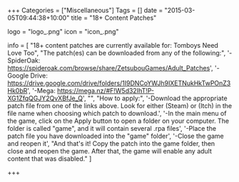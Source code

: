 +++
Categories = ["Miscellaneous"]
Tags = []
date = "2015-03-05T09:44:38+10:00"
title = "18+ Content Patches"

logo = "logo_.png"
icon = "icon_.png"

info = [
	"18+ content patches are currently available for: Tomboys Need Love Too",
	"The patch(es) can be downloaded from any of the following:",
	'-SpiderOak: https://spideroak.com/browse/share/ZetsubouGames/Adult_Patches',
	'-Google Drive: https://drive.google.com/drive/folders/1I9DNCoYWJh9IXETNukHkTwPOnZ3Hk0bR',
	'-Mega: https://mega.nz/#F!W5d32IhT!P-XG1ZfqQGJY2QvXBfJe_Q',
	"",
	"How to apply:",
	'-Download the appropriate patch file from one of the links above. Look for either (Steam) or (Itch) in the file name when choosing which patch to download.',
	'-In the main menu of the game, click on the Apply button to open a folder on your computer. The folder is called "game", and it will contain several .rpa files',
	'-Place the patch file you have downloaded into the "game" folder',
	'-Close the game and reopen it',
	"And that's it! Copy the patch into the game folder, then close and reopen the game. After that, the game will enable any adult content that was disabled."
]

+++
